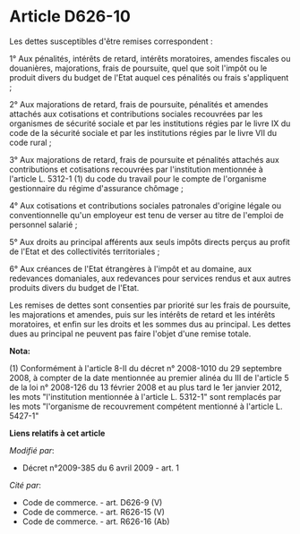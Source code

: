# Article D626-10

Les dettes susceptibles d'être remises correspondent : 

1° Aux pénalités, intérêts de retard, intérêts moratoires, amendes fiscales ou douanières, majorations, frais de poursuite,
quel que soit l'impôt ou le produit divers du budget de l'Etat auquel ces pénalités ou frais s'appliquent ; 

2° Aux majorations de retard, frais de poursuite, pénalités et amendes attachés aux cotisations et contributions sociales
recouvrées par les organismes de sécurité sociale et par les institutions régies par le livre IX du code de la sécurité
sociale et par les institutions régies par le livre VII du code rural ; 

3° Aux majorations de retard, frais de poursuite et pénalités attachés aux contributions et cotisations recouvrées par
l'institution mentionnée à l'article L. 5312-1 (1) du code du travail pour le compte de l'organisme gestionnaire du régime
d'assurance chômage ; 

4° Aux cotisations et contributions sociales patronales d'origine légale ou conventionnelle qu'un employeur est tenu de
verser au titre de l'emploi de personnel salarié ; 

5° Aux droits au principal afférents aux seuls impôts directs perçus au profit de l'Etat et des collectivités
territoriales ; 

6° Aux créances de l'Etat étrangères à l'impôt et au domaine, aux redevances domaniales, aux redevances pour services rendus
et aux autres produits divers du budget de l'Etat. 

Les remises de dettes sont consenties par priorité sur les frais de poursuite, les majorations et amendes, puis sur les
intérêts de retard et les intérêts moratoires, et enfin sur les droits et les sommes dus au principal. Les dettes dues au
principal ne peuvent pas faire l'objet d'une remise totale.

**Nota:**

(1) Conformément à l'article 8-II du décret n° 2008-1010 du 29 septembre 2008, à compter de la date mentionnée au premier
alinéa du III de l'article 5 de la loi n° 2008-126 du 13 février 2008 et au plus tard le 1er janvier 2012, les mots
"l'institution mentionnée à l'article L. 5312-1" sont remplacés par les mots "l'organisme de recouvrement compétent mentionné
à l'article L. 5427-1"

**Liens relatifs à cet article**

_Modifié par_:

  - Décret n°2009-385 du 6 avril 2009 - art. 1

_Cité par_:

  - Code de commerce. - art. D626-9 (V)
  - Code de commerce. - art. R626-15 (V)
  - Code de commerce. - art. R626-16 (Ab)
